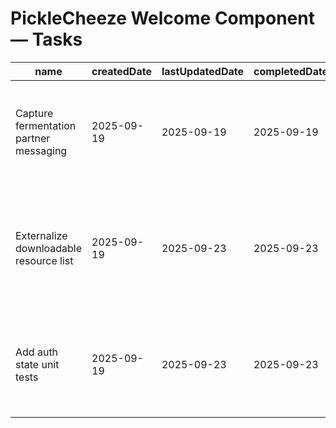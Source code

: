 # PickleCheeze Welcome Component — Tasks

| name                                   | createdDate | lastUpdatedDate | completedDate | status   | description                                                                                   |
| -------------------------------------- | ----------- | --------------- | ------------- | -------- | --------------------------------------------------------------------------------------------- |
| Capture fermentation partner messaging | 2025-09-19  | 2025-09-19      | 2025-09-19    | complete | Updated copy and quick links so authenticated partners land on the correct resources.         |
| Externalize downloadable resource list | 2025-09-19  | 2025-09-23      | 2025-09-23    | complete | Move PDF/link references into configuration to avoid hard-coding file paths in the component. |
| Add auth state unit tests              | 2025-09-19  | 2025-09-23      | 2025-09-23    | complete | Verify loading, error, and signed-in views render the correct messaging for partners.         |
